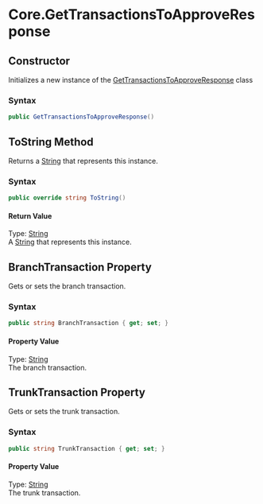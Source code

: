 # Core.GetTransactionsToApproveResponse
## Constructor 
 

Initializes a new instance of the <a href="T_Iota_Lib_CSharp_Api_Core_GetTransactionsToApproveResponse">GetTransactionsToApproveResponse</a> class



### Syntax


```cs
public GetTransactionsToApproveResponse()
```



## ToString Method 
 

Returns a <a href="http://msdn2.microsoft.com/en-us/library/s1wwdcbf" target="_blank">String</a> that represents this instance.



### Syntax


```cs
public override string ToString()
```


#### Return Value
Type: <a href="http://msdn2.microsoft.com/en-us/library/s1wwdcbf" target="_blank">String</a><br />A <a href="http://msdn2.microsoft.com/en-us/library/s1wwdcbf" target="_blank">String</a> that represents this instance.


## BranchTransaction Property 
 

Gets or sets the branch transaction.



### Syntax


```cs
public string BranchTransaction { get; set; }
```


#### Property Value
Type: <a href="http://msdn2.microsoft.com/en-us/library/s1wwdcbf" target="_blank">String</a><br />The branch transaction.


## TrunkTransaction Property 
 

Gets or sets the trunk transaction.



### Syntax


```cs
public string TrunkTransaction { get; set; }
```


#### Property Value
Type: <a href="http://msdn2.microsoft.com/en-us/library/s1wwdcbf" target="_blank">String</a><br />The trunk transaction.


